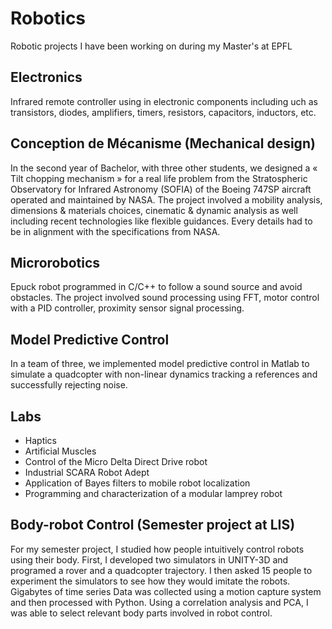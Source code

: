 # Robotics

Robotic projects I have been working on during my Master's at EPFL

## Electronics

Infrared remote controller using in electronic components including uch as transistors, diodes, amplifiers, timers, resistors, capacitors, inductors, etc.

## Conception de Mécanisme (Mechanical design)

In the second year of Bachelor, with three other students, we designed a « Tilt chopping mechanism » for a real life problem from the Stratospheric Observatory for Infrared Astronomy (SOFIA) of the Boeing 747SP aircraft operated and maintained by NASA. The project involved a mobility analysis, dimensions & materials choices, cinematic & dynamic analysis as well including recent technologies like flexible guidances. Every details had to be in alignment with the specifications from NASA.

## Microrobotics

Epuck robot programmed in C/C++ to follow a sound source and avoid obstacles. The project involved sound processing using FFT, motor control with a PID controller, proximity sensor signal processing.

## Model Predictive Control

In a team of three, we implemented model predictive control in Matlab to simulate a quadcopter with non-linear dynamics tracking a references and successfully rejecting noise.

## Labs

- Haptics
- Artificial Muscles
- Control of the Micro Delta Direct Drive robot
- Industrial SCARA Robot Adept
- Application of Bayes filters to mobile robot localization
- Programming and characterization of a modular lamprey robot


## Body-robot Control (Semester project at LIS)

For my semester project, I studied how people intuitively control robots using their body. First, I developed two simulators in UNITY-3D and programed a rover and a quadcopter trajectory. I then asked 15 people to experiment the simulators to see how they would imitate the robots. Gigabytes of time series Data was collected using a motion capture system and then processed with Python.
Using a correlation analysis and PCA, I was able to select relevant body parts involved in robot control.
